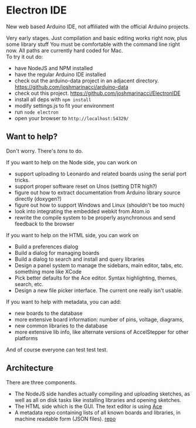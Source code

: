 Electron IDE
=========

New web based Arduino IDE, not affiliated with the official Arduino projects.

Very early stages. Just compilation and basic editing works right now, plus some library stuff You must
be comfortable with the command line right now. All paths are currently
hard coded for Mac.  
To try it out do:

* have NodeJS and NPM installed
* have the regular Arduino IDE installed
* check out the arduino-data project in an adjacent directory.  https://github.com/joshmarinacci/arduino-data
* check out this project. https://github.com/joshmarinacci/ElectronIDE
* install all deps with `npm install`
* modify settings.js to fit your environment
* run `node electron`
* open your browser to `http://localhost:54329/`


## Want to help?

Don't worry. There's *tons* to do.

If you want to help on the Node side, you can work on

* support uploading to Leonardo and related boards using the serial port tricks.
* support proper software reset on Unos (setting DTR high?)
* figure out how to extract documentation from Arduino library source directly (doxygen?)
* figure out how to support Windows and Linux (shouldn't be too much)
* look into integrating the embedded webkit from Atom.io
* rewrite the compile system to be properly asynchronous and send feedback to the browser


If you want to help on the HTML side, you can work on

* Build a preferences dialog
* Build a dialog for managing boards
* Build a dialog to search and install and query libraries
* Design a panel system to manage the sidebars, main editor, tabs, etc. something more like XCode
* Pick better defaults for the Ace editor. Syntax highlighting, themes, search, etc.
* Design a new file picker interface. The current one really isn't usable.


If you want to help with metadata, you can add:

* new boards to the database
* more extensive board information: number of pins, voltage, diagrams,
* new common libraries to the database
* more extensive lib info, like alternate versions of AccelStepper for other platforms


And of course everyone can test test test.

## Architecture

There are three components.

* The NodeJS side handles actually compiling and uploading sketches,
as well as all on disk tasks like installing libraries and opening sketches.
* The HTML side which is the GUI. The text editor is using [Ace](http://ace.c9.io/)
* A metadata repo containing lists of all known
boards and libraries, in machine readable form (JSON files).
[repo](https://github.com/joshmarinacci/arduino-data)
